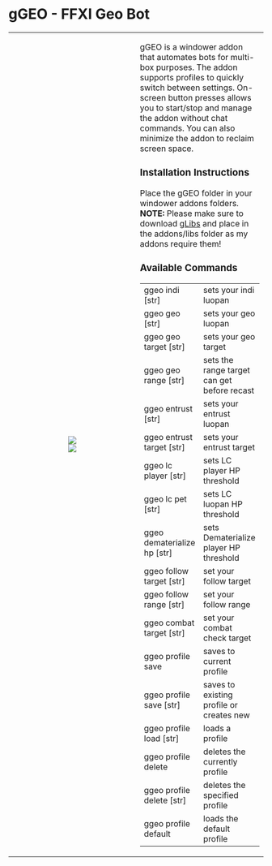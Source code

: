 # gGEO - FFXI Geo Bot
<table>
	<tr>
		<td width="300" align="center"><img src="https://i.imgur.com/jWqFHQ9.png"></img><br/><img src="https://i.imgur.com/AVEQCi0.png"></img>
		<td>
			<p>gGEO is a windower addon that automates bots for multi-box purposes. The addon supports profiles to quickly switch between settings. On-screen button presses allows you to start/stop and manage the addon without chat commands. You can also minimize the addon to reclaim screen space.</p>
			<h3>Installation Instructions</h3>
			<p>Place the gGEO folder in your windower addons folders. <br/><b>NOTE:</b> Please make sure to download <a href="https://github.com/mynameisgonz/ffxi-addons/tree/main/libs/gLibs">gLibs</a> and place in the addons/libs folder as my addons require them!</p>
			<h3>Available Commands</h3>
			<table>
				<tr>
					<td>ggeo indi [str]</td>
					<td>sets your indi luopan</td>
				</tr>
				<tr>
					<td>ggeo geo [str]</td>
					<td>sets your geo luopan</td>
				</tr>
				<tr>
					<td>ggeo geo target [str]</td>
					<td>sets your geo target</td>
				<tr>
					<td>ggeo geo range [str]</td>
					<td>sets the range target can get before recast</td>					
				</tr>
				<tr>
					<td>ggeo entrust [str]</td>
					<td>sets your entrust luopan</td>
				<tr>
					<td>ggeo entrust target [str]</td>
					<td>sets your entrust target</td>
				<tr>
					<td>ggeo lc player [str]</td>
					<td>sets LC player HP threshold</td>
				<tr>
					<td>ggeo lc pet [str]</td>
					<td>sets LC luopan HP threshold</td>
				<tr>
					<td>ggeo dematerialize hp [str]</td>
					<td>sets Dematerialize player HP threshold</td>
				<tr>
					<td>ggeo follow target [str]</td>
					<td>set your follow target</td>
				<tr>
					<td>ggeo follow range [str]</td>
					<td>set your follow range</td>
				<tr>
					<td>ggeo combat target [str]</td>
					<td>set your combat check target</td>
				<tr>
					<td>ggeo profile save</td>
					<td>saves to current profile</td>
				<tr>
					<td>ggeo profile save [str]</td>
					<td>saves to existing profile or creates new</td>
				<tr>
					<td>ggeo profile load [str]</td>
					<td>loads a profile</td>
				<tr>
					<td>ggeo profile delete</td>
					<td>deletes the currently profile</td>
				<tr>
					<td>ggeo profile delete [str]</td>
					<td>deletes the specified profile</td>
				<tr>
					<td>ggeo profile default</td>
					<td>loads the default profile</td>
			</table>
		</td>
	</tr>
</table>
